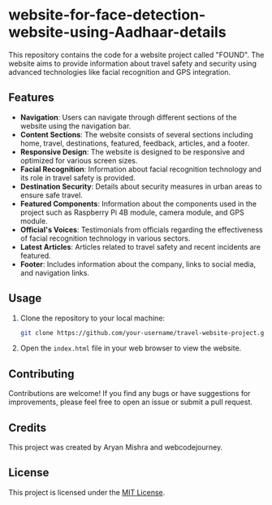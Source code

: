 # website-for-face-detection-website-using-Aadhaar-details
This repository contains the code for a  website project called "FOUND". The website aims to provide information about travel safety and security using advanced technologies like facial recognition and GPS integration.

## Features

- **Navigation**: Users can navigate through different sections of the website using the navigation bar.
- **Content Sections**: The website consists of several sections including home, travel, destinations, featured, feedback, articles, and a footer.
- **Responsive Design**: The website is designed to be responsive and optimized for various screen sizes.
- **Facial Recognition**: Information about facial recognition technology and its role in travel safety is provided.
- **Destination Security**: Details about security measures in urban areas to ensure safe travel.
- **Featured Components**: Information about the components used in the project such as Raspberry Pi 4B module, camera module, and GPS module.
- **Official's Voices**: Testimonials from officials regarding the effectiveness of facial recognition technology in various sectors.
- **Latest Articles**: Articles related to travel safety and recent incidents are featured.
- **Footer**: Includes information about the company, links to social media, and navigation links.

## Usage

1. Clone the repository to your local machine:

    ```bash
    git clone https://github.com/your-username/travel-website-project.git
    ```

2. Open the `index.html` file in your web browser to view the website.

## Contributing

Contributions are welcome! If you find any bugs or have suggestions for improvements, please feel free to open an issue or submit a pull request.

## Credits

This project was created by Aryan Mishra and webcodejourney.

## License

This project is licensed under the [MIT License](LICENSE).
